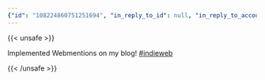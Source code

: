 ```yaml
---
{"id": "108224860751251694", "in_reply_to_id": null, "in_reply_to_account_id": null, "sensitive": false, "spoiler_text": "", "visibility": "public", "language": "en", "replies_count": 0, "reblogs_count": 0, "favourites_count": 4, "edited_at": null, "reblog": null, "application": null, "account": {"id": "108219415927856966", "username": "brozek", "acct": "brozek", "display_name": "Brandon Rozek", "url": "https://fosstodon.org/@brozek", "avatar": "https://cdn.fosstodon.org/accounts/avatars/108/219/415/927/856/966/original/bae9f46f23936e79.jpg", "avatar_static": "https://cdn.fosstodon.org/accounts/avatars/108/219/415/927/856/966/original/bae9f46f23936e79.jpg", "header": "https://fosstodon.org/headers/original/missing.png", "header_static": "https://fosstodon.org/headers/original/missing.png", "noindex": true, "roles": []}, "media_attachments": [], "mentions": [], "tags": [{"name": "indieweb", "url": "https://fosstodon.org/tags/indieweb"}], "emojis": [], "card": null, "poll": null, "syndication": "https://fosstodon.org/@brozek/108224860751251694", "date": "2022-05-01T04:45:21.528Z"}
---
```

{{< unsafe >}}
<p>Implemented Webmentions on my blog! <a href="https://fosstodon.org/tags/indieweb" class="mention hashtag" rel="tag">#<span>indieweb</span></a></p>
{{< /unsafe >}}
